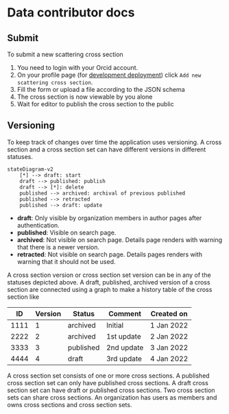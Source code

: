 # Data contributor docs

## Submit

To submit a new scattering cross section

1. You need to login with your Orcid account.
2. On your profile page (for [development deployment](https://localhost/profile)) click `Add new scattering cross section`.
3. Fill the form or upload a file according to the JSON schema
4. The cross section is now viewable by you alone
5. Wait for editor to publish the cross section to the public

## Versioning

To keep track of changes over time the application uses versioning.
A cross section and a cross section set can have different versions in different statuses.

```mermaid
stateDiagram-v2
    [*] --> draft: start
    draft --> published: publish
    draft --> [*]: delete
    published --> archived: archival of previous published
    published --> retracted
    published --> draft: update
```

* **draft**: Only visible by organization members in author pages after authentication.
* **published**: Visible on search page.
* **archived**: Not visible on search page. Details page renders with warning that there is a newer version.
* **retracted**: Not visible on search page. Details pages renders with warning that it should not be used.

A cross section version or cross section set version can be in any of the statuses depicted above.
A draft, published, archived version of a cross section are connected using a graph to make a history table of the cross section like

| ID   | Version | Status    | Comment    | Created on |
| ---- | ------- | --------- | ---------- | ---------- |
| 1111 | 1       | archived  | Initial    | 1 Jan 2022 |
| 2222 | 2       | archived  | 1st update | 2 Jan 2022 |
| 3333 | 3       | published | 2nd update | 3 Jan 2022 |
| 4444 | 4       | draft     | 3rd update | 4 Jan 2022 |

A cross section set consists of one or more cross sections. 
A published cross section set can only have published cross sections. 
A draft cross section set can have draft or published cross sections.
Two cross section sets can share cross sections.
An organization has users as members and owns cross sections and cross section sets.
